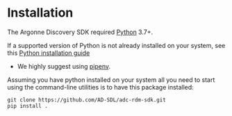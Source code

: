 # Installation

The Argonne Discovery SDK required [Python](https://www.python.org/) 3.7+.

If a supported version of Python is not already installed on your system, see this [Python installation guide](https://docs.python-guide.org/)

* We highly suggest using [pipenv](https://docs.python-guide.org/dev/virtualenvs/#installing-pipenv).

Assuming you have python installed on your system all you need to start using the command-line utilities is to have this package installed:
```
git clone https://github.com/AD-SDL/adc-rdm-sdk.git
pip install .
```